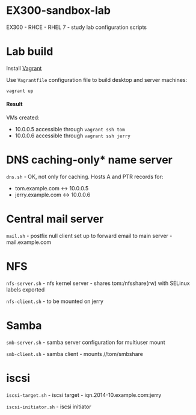 EX300-sandbox-lab
=================

EX300 - RHCE - RHEL 7 - study lab configuration scripts

# Lab build
Install [Vagrant](https://www.vagrantup.com)

Use ```Vagrantfile``` configuration file to build desktop and server machines:
```
vagrant up
```
#### Result
VMs created:
- 10.0.0.5 accessible through ```vagrant ssh tom```
- 10.0.0.6 accessible through ```vagrant ssh jerry```

# DNS caching-only* name server

```dns.sh``` - OK, not only for caching. Hosts A and PTR records for:
- tom.example.com <-> 10.0.0.5
- jerry.example.com <-> 10.0.0.6

# Central mail server
``` mail.sh ``` - postfix null client set up to forward email to main server - mail.example.com

# NFS 
``` nfs-server.sh ``` - nfs kernel server - shares tom:/nfsshare(rw) with SELinux labels exported 

``` nfs-client.sh ``` - to be mounted on jerry

# Samba
``` smb-server.sh ``` - samba server configuration for multiuser mount

``` smb-client.sh ``` - samba client - mounts //tom/smbshare
# iscsi
``` iscsi-target.sh ``` - iscsi target - iqn.2014-10.example.com:jerry

``` iscsi-initiator.sh ``` - iscsi initiator 
